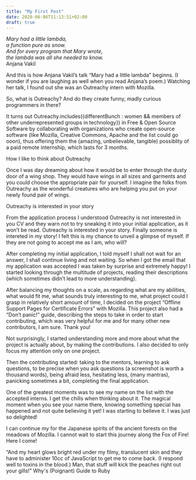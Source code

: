 ```yaml
---
title: "My First Post"
date: 2020-06-06T11:13:51+02:00
draft: true
---
```


*Mary had a little lambda,   
a function pure as snow.  
And for every program that Mary wrote,  
the lambda was all she needed to know.*  
Anjana Vakil 

And this is how Anjana Vakil’s talk “Mary had a little lambda” beginns. (I wonder if you are laughing as well when you read Anjana’s poem.) Watching her talk, I found out she was an Outreachy intern with Mozilla. 

So, what is Outreachy? And do they create funny, madly curious programmers in there?

It turns out Outreachy.includes({differentBunch : women && members of other underrepresented groups in technology}) in Free & Open Source Software by collaborating with organizations who create open-source software (like Mozilla, Creative Commons, Apache and the list could go ooon), thus offering them the (amazing, unbelievable, tangible) possiblity of a paid remote internship, which lasts for 3 months.

How I like to think about Outreachy

Once I was day dreaming about how it would be to enter through the dusty door of a wing shop. They would have wings in all sizes and garments and you could choose the appropriate pair for yourself. I imagine the folks from Outreachy as the wonderful creatures who are helping you put on your newly found pair of wings.

Outreachy is interested in your story

From the application process I understood Outreachy is not interested in you CV and they warn not to try sneaking it into your initial application, as it won’t be read. Outreachy is interested in your story. Finally someone is intereted in my story! I felt this is my chance to unveil a glimpse of myself. If they are not going to accept me as I am, who will?

After completing my initial application, I told myself I shall not wait for an answer, I shall continue living and not waiting. So when I got the email that my application was accepted I was taken by surprise and extremely happy!
I started looking through the multitude of projects, reading their descriptions (which sometimes didn’t lead to more understanding).

After balancing my thoughts on a scale, as regarding what are my abilities, what would fit me, what sounds truly interesting to me, what project could I grasp in relatively short amount of time, I decided on the project “Offline Support Pages for Certificate Errors” with Mozilla. This project also had a “Don’t panic!” guide, describing the steps to take in order to start contributing, which was very helpful for me and for many other new contributors, I am sure. Thank you! 

Not surprisingly, I started understanding more and more about what the project is actually about, by making the contributions. I also decided to only focus my attention only on one project.

Then the contributing started: taking to the mentors, learning to ask questions, to be precise when you ask questions (a screenshot is worth a thousand words), being afraid less, hesitating less, (many mantras), panicking sometimes a bit, completing the final application. 

One of the greatest moments was to see my name on the list with the accepted interns. I get the chills when thinking about it. 
The magical moment when you see your name there, knowing something special has happened and not quite believing it yet! I was starting to believe it. I was just so delighted! 

I can continue my for the Japanese spirits of the ancient forests on the meadows of Mozilla.
I cannot wait to start this journey along the Fox of Fire! Here I come!

“And my heart glows bright red under my filmy, translucent skin and they have to administer 10cc of JavaScript to get me to come back. (I respond well to toxins in the blood.) Man, that stuff will kick the peaches right out your gills!”
Why's (Poignant) Guide to Ruby


